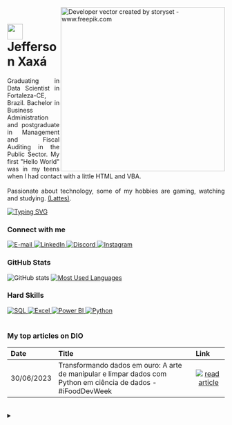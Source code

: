<!-- Imagem da direita -->
<img align="right" alt="Developer vector created by storyset - www.freepik.com" height="380" src="https://user-images.githubusercontent.com/97471199/230774187-e482399b-492c-4c17-a831-0314bf90526e.png" >

<!-- Imagem menor ao lado do nome -->
<h1>
    <a href="https://github.com/JeffersonLCXaxa">
     <img align="center" width="36px" src="https://cdn-icons-png.flaticon.com/128/1253/1253473.png"></a><span> Jefferson Xaxá</span>
</h1>

<!-- Bio -->
<p align="justify">Graduating in Data Scientist in Fortaleza-CE, Brazil. Bachelor in Business Administration and postgraduate in Management and Fiscal Auditing in the Public Sector. My first "Hello World" was in my teens when I had contact with a little HTML and VBA. 
<br><br>
Passionate about technology, some of my hobbies are gaming, watching and studying.
<!-- Link Lattes -->
<a href="https://buscatextual.cnpq.br/buscatextual/visualizacv.do?id=K2835999J6&tokenCaptchar=03AAYGu2Q1B8lv6YQ0IzcOeQAeQltZZvbhRcLMi0jUygCl250qao4pSX02wBWMF6mAenF_4S3ZHeQXogMF-cAA-Xkzx_0b5Fq1hNaYTjn2i53-1OAPfMv3sxphzqwBOFA7sdcljhOhqpjujS6mGKtu3yjmLXiJWuWOC0HLNzp7NVK-smiJm33RZN6PKTzwsZPLXdeX2WyWHT2rIuBKDaW6n8SS_0QZChVQAE2mWs9-nZcp-oeD08MTJXaSAXq1RMFBi6KqAlyIxSpBMmDLSIb8VYX04R_zJcspzLifbwOyuM1mWAbjKKbw-irLzck7S-3yplGHwflAv9YiQsnunl2T8xuTByh5Ad41SZD_XYwBwHik10kOy92AIcafTvEIWqM1dHkt3AMfNeVodIOq0xd104nWoeN6K8YVe69rI585aVtYCI1Uum-IXHoWt_KvIadDwiir-x1CgjOBekFThtfBU2Mv4bju4x1oEQe65O4X7YLUVWUcmTTTLe2M2yJtxBhzaqVtwoDESZgecvvBO2QoOCqwWpTuyH2GtKZaVGKDjOKgDrigNgxw5qhHUn3LhNIM5IU65h5Vzg9W">(Lattes)</a>.</p>

<!-- Texto Open to Work -->
<a href="https://git.io/typing-svg">
  <img src="https://readme-typing-svg.herokuapp.com/?color=8de538&size=16&lines=Open+to+Work" alt="Typing SVG">
</a>

<h3 align="left">Connect with me</h3>

<!-- Contatos -->
<a href="mailto:jeffersonx470@gmail.com">
  <img src="https://img.shields.io/badge/-Email-000?style=for-the-badge&logo=microsoft-outlook&logoColor=FF00F6&color:FFF" alt="E-mail">
</a>
<a href="https://www.linkedin.com/in/jefferson-xaxá-815516b0/">
  <img src="https://img.shields.io/badge/-LinkedIn-000?style=for-the-badge&logo=linkedin&logoColor=FF00F6&color:FFF" alt="LinkedIn">
</a>
<a href="https://discord.gg/erqSkhex">
  <img src="https://img.shields.io/badge/-Discord-000?style=for-the-badge&logo=Discord&logoColor=FF00F6&color:FFF" alt="Discord">
</a>
<a href="https://www.instagram.com/jefferson.xaxa">
  <img src="https://img.shields.io/badge/-instagram-000?style=for-the-badge&logo=instagram&logoColor=FF00F6&color:FFF" alt="Instagram">
</a>

<h3 align="left">GitHub Stats</h3>

<!-- States do GitHub -->
![GitHub stats](https://github-readme-stats-git-masterrstaa-rickstaa.vercel.app/api?username=jeffersonlcxaxa&hide_title=true&show_icons=true&include_all_commits=false&count_private=true&line_height=20&hide=issues&bg_color=000&title_color=FF00F6&text_color=FFF&border_radius=3&border_color=36123c&icon_color=FF00F6&theme=jolly)
[![Most Used Languages](https://github-readme-stats-git-masterrstaa-rickstaa.vercel.app/api/top-langs/?username=jeffersonlcxaxa&line_height=20&card_width=290&layout=compact&hide_title=false&count_private=true&langs_count=4&show_icons=true&title_color=FF00F6&hide=html,css&bg_color=000&text_color=8B8B8B&border_radius=3&border_color=561760&count_private=true)](https://github.com/jeffersonlcxaxa/github-readme-stats)

<h3 align="left">Hard Skills</h3>

<!-- Hard Skills -->
<a href="https://docs.microsoft.com/en-us/sql/" class="technology-icon">
  <img src="https://img.shields.io/badge/-SQL-CC2927?style=flat&logo=microsoft-sql-server&logoColor=white&labelColor=CC2927" alt="SQL">
</a>
<a href="https://products.office.com/en/excel" class="technology-icon">
  <img src="https://img.shields.io/badge/-Excel-217346?style=flat&logo=microsoft-excel&logoColor=white&labelColor=217346" alt="Excel">
</a>
<a href="https://powerbi.microsoft.com/" class="technology-icon">
  <img src="https://img.shields.io/badge/-Power%20BI-F2C811?style=flat&logo=power-bi&logoColor=000000&labelColor=F2C811" alt="Power BI">
</a>
<a href="https://www.python.org/" class="technology-icon">
  <img src="https://img.shields.io/badge/-Python-3776AB?style=flat&logo=python&logoColor=yellow&labelColor=3776AB" alt="Python">
</a>
<br><br>

<h3 align="left">My top articles on DIO</h3>

<table>
  <thead>
    <tr align="left">
      <th>Date</th>
      <th>Title</th>
      <th>Link</th>
    </tr>
  </thead>
  <tbody align="left">
    <!-- Novas Publicação -->
    <tr>
      <td>30/06/2023</td>
      <td>Transformando dados em ouro: A arte de manipular e limpar dados com Python em ciência de dados - #iFoodDevWeek</td>
      <td align="center">
        <a href="https://www.dio.me/articles/transformando-dados-em-ouro-a-arte-de-manipular-e-limpar-dados-com-python-em-ciencia-de-dados">
           <img align="center" alt="read article" src="https://img.shields.io/badge/read%20article-3776AB?style=for-the-badge">
           <!-- Para icone vermelho: E94D5F -->
        </a>
      </td>
    </tr>
  </tbody>
  <tfoot></tfoot>
</table>
<br>

<details align="left">
  <summary></summary> 
 
  - Badges by <a href="https://shields.io/">shields.io</a><br>
  - GitHub Stats by <a href="https://github.com/anuraghazra/github-readme-stats">anuraghazra</a>
  - Developer vector created by <a href="https://www.freepik.com/vectors/developer">storyset - www.freepik.com</a> (edited by author)
 <br><br>
  <div align="right">Lovingly crafted by <a href="https://github.com/JeffersonLCXaxa">JX</a>.</div>

</details>

